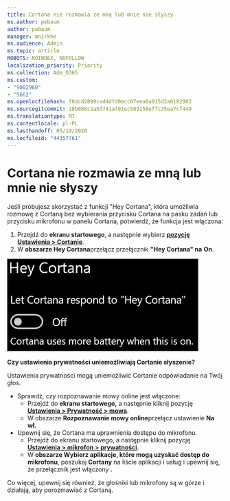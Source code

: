 ```yaml
---
title: Cortana nie rozmawia ze mną lub mnie nie słyszy
ms.author: pebaum
author: pebaum
manager: mnirkhe
ms.audience: Admin
ms.topic: article
ROBOTS: NOINDEX, NOFOLLOW
localization_priority: Priority
ms.collection: Adm_O365
ms.custom:
- "9002960"
- "5662"
ms.openlocfilehash: f8dcd2899cad4dfd0ecc67eea6a915d2a6182982
ms.sourcegitcommit: 18b080c2a5d741af01ec589158effc35ea7cf449
ms.translationtype: MT
ms.contentlocale: pl-PL
ms.lasthandoff: 05/19/2020
ms.locfileid: "44357761"
---
```

# <a name="cortana-doesnt-talk-to-me-or-cant-hear-me"></a>Cortana nie rozmawia ze mną lub mnie nie słyszy

Jeśli próbujesz skorzystać z funkcji "Hey Cortana", która umożliwia rozmowę z Cortaną bez wybierania przycisku Cortana na pasku zadań lub przycisku mikrofonu w panelu Cortana, potwierdź, że funkcja jest włączona:

1. Przejdź do **ekranu startowego**, a następnie wybierz **[pozycję Ustawienia > Cortanie](ms-settings:cortana?activationSource=GetHelp)**.
2. W **obszarze Hey Cortana**przełącz przełącznik **"Hey Cortana" na** **On**.

![Hej Cortana](media/hey-cortana.png)

**Czy ustawienia prywatności uniemożliwiają Cortanie słyszenie?**

Ustawienia prywatności mogą uniemożliwić Cortanie odpowiadanie na Twój głos.
- Sprawdź, czy rozpoznawanie mowy online jest włączone:
    - Przejdź do **ekranu startowego,** a następnie kliknij pozycję **[Ustawienia > Prywatność > mowa](ms-settings:privacy-speech?activationSource=GetHelp)**.
    - W obszarze **Rozpoznawanie mowy online**przełącz ustawienie **Na wł.**
- Upewnij się, że Cortana ma uprawnienia dostępu do mikrofonu. 
    - Przejdź do ekranu startowego, a następnie kliknij pozycję **[Ustawienia > mikrofon > prywatności](ms-settings:privacy-microphone?activationSource=GetHelp)**.
    - W **obszarze Wybierz aplikacje, które mogą uzyskać dostęp do mikrofonu**, poszukaj **Cortany** na liście aplikacji i usług i upewnij się, że przełącznik jest włączony **.**

Co więcej, upewnij się również, że głośniki lub mikrofony są w górze i działają, aby porozmawiać z Cortaną.
